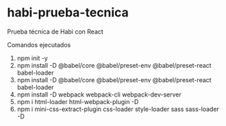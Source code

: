 # habi-prueba-tecnica
Prueba técnica de Habi con React

Comandos ejecutados
1. npm init -y
2. npm install -D @babel/core @babel/preset-env @babel/preset-react babel-loader
3. npm install -D @babel/core @babel/preset-env @babel/preset-react babel-loader
4. npm install -D webpack webpack-cli webpack-dev-server
5. npm i html-loader html-webpack-plugin -D
6. npm i mini-css-extract-plugin css-loader style-loader sass sass-loader -D

